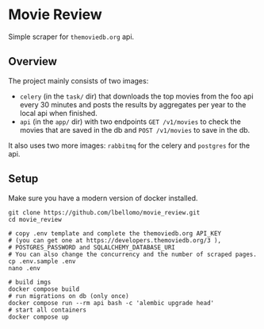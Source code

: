 # Movie Review

Simple scraper for `themoviedb.org` api.

## Overview

The project mainly consists of two images:
- `celery` (in the `task/` dir) that downloads the top movies from the foo api every 30 minutes and posts the results by aggregates per year to the local api when finished.
- `api` (in the `app/` dir) with two endpoints `GET /v1/movies` to check the movies that are saved in the db and `POST /v1/movies` to save in the db.

It also uses two more images: `rabbitmq` for the celery and `postgres` for the api.

## Setup

Make sure you have a modern version of docker installed.

```
git clone https://github.com/lbellomo/movie_review.git
cd movie_review

# copy .env template and complete the themoviedb.org API_KEY
# (you can get one at https://developers.themoviedb.org/3 ),
# POSTGRES_PASSWORD and SQLALCHEMY_DATABASE_URI
# You can also change the concurrency and the number of scraped pages.
cp .env.sample .env
nano .env

# build imgs 
docker compose build
# run migrations on db (only once)
docker compose run --rm api bash -c 'alembic upgrade head'
# start all containers
docker compose up
```

